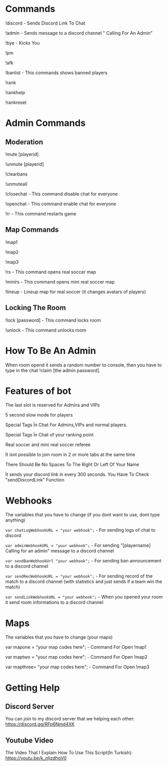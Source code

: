 # Commands
!discord - Sends Discord Link To Chat


!admin - Sends message to a discord channel "<playername> Calling For An Admin"


!bye - Kicks You


!pm <player id> <message>


!afk


!banlist - This commands shows banned players


!rank


!rankhelp


!rankreset


# Admin Commands


## Moderation


!mute [playerid]


!unmute [playerid]


!clearbans


!unmuteall


!closechat - This command disable chat for everyone


!openchat - This command enable chat for everyone


!rr - This command restarts game


## Map Commands


!map1


!map2


!map3


!rs - This command opens real soccer map


!minirs - This command opens mini real soccer map


!lineup - Lineup map for real soccer (it changes avatars of players)


## Locking The Room

!lock [password] - This command locks room


!unlock - This command unlocks room


# How To Be An Admin


When room opend it sends a random number to console, then you have to type in the chat !claim [the admin password].


# Features of bot

The last slot is reserved for Admins and VIPs


5 second slow mode for players


Special Tags İn Chat For Admins,VIPs and normal players.


Special Tags İn Chat of your ranking point


Real soccer and mini real soccer referee


İt isnt possible to join room in 2 or more tabs at the same time


There Should Be No Spaces To The Right Or Left Of Your Name


İt sends your discord link in every 300 seconds. You Have To Check "sendDiscordLink" Function


# Webhooks


The variables that you have to change (if you dont want to use, dont type anything)


`var chatLogWebhookURL = "your webhook";` - For sending logs of chat to discord


`var adminWebhookURL = "your webhook";` - For sending "[playername] Calling for an admin" message to a discord channel


`var sendBanWebhookUrl "your webhook";` - For sending ban announcement to a discord channel


`var sendRecWebhookURL = "your webhook";` - For sending record of the match to a discord channel (with statistics and just sends if a team win the match)


`var sendLinkWebhookURL = "your webhook";` - When you opened your room it send room informations to a discord channel


# Maps


The variables that you have to change (your maps)


var mapone = "your map codes here"; - Command For Open !map1


var maptwo = "your map codes here"; - Command For Open !map2


var mapthree= "your map codes here"; - Command For Open !map3


# Getting Help

## Discord Server


You can join to my discord server that we helping each other: https://discord.gg/RFp6Nmd4XK

## Youtube Video


The Video That I Explain How To Use This Script(İn Turkish): https://youtu.be/k_nIjzdhgV0

